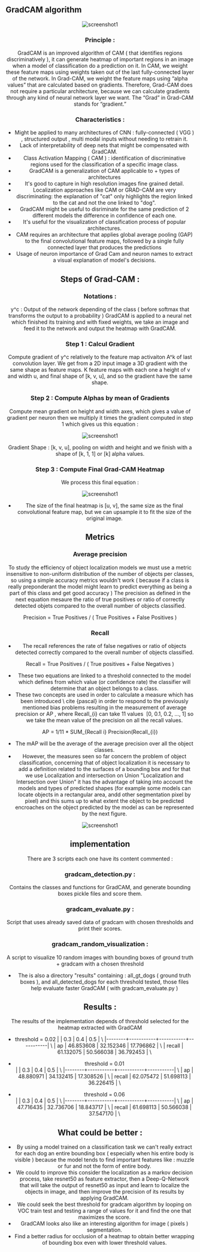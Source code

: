 ## GradCAM algorithm
 <div align="center">
  <img src="https://github.com/raysr/Findr/blob/master/results/gradcam_bbx.png?raw=true" alt="screenshot1"></img>
<br/>

### Principle : 
GradCAM is an improved algorithm of CAM  (  that identifies regions discriminatively   ), it can generate heatmap of important regions in an image when a model of classification do a prediction on it.
In CAM, we weight these feature maps using weights taken out of the last fully-connected layer of the network. In Grad-CAM, we weight the feature maps using “alpha values” that are calculated based on gradients. Therefore, Grad-CAM does not require a particular architecture, because we can calculate gradients through any kind of neural network layer we want. The “Grad” in Grad-CAM stands for “gradient.”


### Characteristics :
- Might be applied to many architectures of CNN : fully-connected ( VGG ) , structured output , multi modal inputs without needing to retrain it.
- Lack of interpretability of deep nets that might be compensated with GradCAM.
- Class Activation Mapping ( CAM ) : identification of discriminative regions used for the classification of a specific image class.
- GradCAM is a generalization of CAM applicable to + types of architectures
- It's good to capture in high resolution images fine grained detail.
- Localization approaches like CAM or GRAD-CAM are very discriminating: the explanation of "cat" only highlights the region linked to the cat and not the one linked to "dog".
- GradCAM might be useful to disriminate for the same prediction of 2 different models the difference in confidence of each one.
- It's useful for the visualization of classification process of popular architectures.
- CAM requires an architecture that applies global average pooling (GAP) to the final convolutional feature maps, followed by a single fully connected layer that produces the predictions
- Usage of neuron importance of Grad Cam and neuron names to extract a visual explanation of model's decisions.





## Steps of Grad-CAM :
### Notations :
y^c : Output of the network depending of the class ( before softmax that transforms the output to a probability )
GradCAM is applied to a neural net which finished its training and with fixed weights, we take an image and feed it to the network and output the heatmap with GradCAM.

### Step 1 : Calcul Gradient
Compute gradient of y^c relatively to the feature map activaiton A^k of last convolution layer. 
We get from a 2D input image a 3D gradient with the same shape as feature maps. 
K feature maps with each one a height of v and width u,  and final shape of [k, v, u], and so the gradient have the same shape.

### Step 2 : Compute Alphas by mean of Gradients
Compute mean gradient on height and width axes, which gives a value of gradient per neuron then we multiply it times  the gradient computed in step 1 which gives us this equation :

 <div align="center">
  <img src="https://github.com/raysr/GradCAM/blob/master/results/alpha_equation.png?raw=true" alt="screenshot1"></img>
<br/>

Gradient Shape : [k, v, u], pooling on width and height and we finish with a shape of [k, 1, 1] or [k] alpha values.

### Step 3 : Compute Final Grad-CAM Heatmap
We process this final equation : 

 <div align="center">
  <img src="https://github.com/raysr/GradCAM/blob/master/results/l_gradcam.png?raw=true" alt="screenshot1"></img>
<br/>

- The size of the final heatmap is [u, v], the same size as the final convolutional feature map, but we can upsample it to fit the size of the original image.

## Metrics
### Average precision
To study the efficiency of object localization models we must use a metric insensitive to non-uniform distribution of the number of objects per classes, so using a simple accuracy metrics wouldn't work ( because if a class is really preponderant the model might learn to predict everything as being a part of this class and get good accuracy ) 
The precision as defined in the next equation mesaure the ratio of true positives or ratio of correctly detected objets compared to the overall number of objects classified.

Precision = True Positives /  ( True Positives + False Positives )


### Recall
- The recall references the rate of false negatives or ratio of objects detected correctly compared to the overall number of objects classified.

Recall = True Positives / ( True positives + False Negatives )


- These two equations are linked to a threshold connected to the model which defines from which value (or confidence rate) the classifier will determine that an object belongs to a class.
- These two concepts are used in order to calculate a measure which has been introduced \ cite {pascal} in order to respond to the previously mentioned bias problems resulting in the measurement of average precision or AP , where  Recall_{i}  can take 11 values ​​ [0, 0.1, 0.2, ..., 1]  so we take the mean value of the precision on all the recall values.

AP = 1/11 * SUM_{Recall i} Precision(Recall_{i})


- The mAP will be the average of the average precision over all the object classes.
- However, the measures seen so far concern the problem of object classification, concerning that of object localization it is necessary to add a definition related to the surfaces of a bounding box and for that we use Localization and intersection on Union "Localization and Intersection over Union" it has the advantage of taking into account the models and types of predicted shapes (for example some models can locate objects in a rectangular area, andd other segmentation pixel by pixel) and this sums up to what extent the object to be predicted encroaches on the object predicted by the model as can be represented by the next figure.

 <div align="center">
  <img src="https://github.com/raysr/GradCAM/blob/master/results/iou.pngraw=true" alt="screenshot1"></img>
<br/>

## implementation
There are 3 scripts each one have its content commented : 
### gradcam_detection.py :
Contains the classes and functions for GradCAM, and generate bounding boxes pickle files and score them.

### gradcam_evaluate.py : 
Script that uses already saved data of gradcam with chosen thresholds and print their scores.

### gradcam_random_visualization :
A script to visualize 10 random images with bounding boxes of ground truth + gradcam with a chosen threshold

- The is also a directory "results" containing : all_gt_dogs ( ground truth boxes ), and  all_detected_dogs for each threshold tested, those files help evaluate faster GradCAM ( with gradcam_evaluate.py )

## Results :

The results of the implementation depends of threshold selected for the heatmap extracted with GradCAM

- threshold = 0.02
    |        |       0.3 |       0.4 |       0.5 | \\
    |--------+-----------+-----------+-----------| \\
    | ap     | 46.853608 | 32.152346 | 17.796862 | \\
    | recall | 61.132075 | 50.566038 | 36.792453 | \\


- threshold = 0.01    
    |        |       0.3 |       0.4 |       0.5 | \\
    |--------+-----------+-----------+-----------| \\
    | ap     | 48.880971 | 34.132415 | 17.308526 | \\
    | recall | 62.075472 | 51.698113 | 36.226415 | \\

- threshold = 0.06   
    |        |       0.3 |       0.4 |       0.5 | \\
    |--------+-----------+-----------+-----------| \\
    | ap     | 47.716435 | 32.736706 | 18.843717 | \\
    | recall | 61.698113 | 50.566038 | 37.547170 | \\


## What could be better :
- By using a model trained on a classification task we can't really extract for each dog an entire bounding box ( especially when his entire body is visible ) because the model tends to find important features like : muzzle or fur and not the form of entire body.
- We could to improve this consider the localization as a markov decision process, take resnet50 as feature extractor, then a Deep-Q-Network that will take the output of resnet50 as input and learn to localize the objects in image, and then improve the precision of its results by applying GradCAM. 
- We could seek the best threshold for gradcam algorithm by looping on VOC train test and testing a range of values for it and find the one that maximizes the score.
- GradCAM looks also like an interesting algorithm for image ( pixels ) segmentation.
- Find a better radius for occlusion of a heatmap to obtain better wrapping of bounding box even with lower threshold values.
